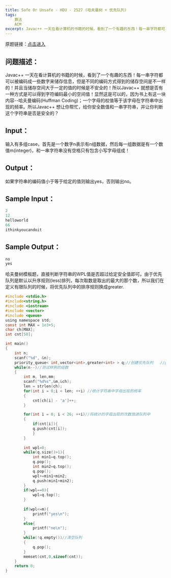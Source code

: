 ```yaml
---
title: Safe Or Unsafe - HDU - 2527 (哈夫曼树 + 优先队列)
tags:
	算法
	ACM
excerpt: Javac++ 一天在看计算机的书籍的时候，看到了一个有趣的东西！每一串字符都可以被编码成一些数字来储存信息，但是不同的编码方式得到的储存空间是不一样的！并且当储存空间大于一定的值的时候是不安全的！所以Javac++ 就想是否有一种方式是可以得到字符编码最小的空间值！显然这是可以的，因为书上有这一块内容--哈夫曼编码(Huffman Coding)；一个字母的权值等于该字母在字符串中出现的频率。所以Javac++ 想让你帮忙，给你安全数值和一串字符串，并让你判断这个字符串是否是安全的？
---
```





原题链接：[点击进入](http://acm.hdu.edu.cn/showproblem.php?pid=2527)

## 问题描述：

Javac++ 一天在看计算机的书籍的时候，看到了一个有趣的东西！每一串字符都可以被编码成一些数字来储存信息，但是不同的编码方式得到的储存空间是不一样的！并且当储存空间大于一定的值的时候是不安全的！所以Javac++ 就想是否有一种方式是可以得到字符编码最小的空间值！显然这是可以的，因为书上有这一块内容--哈夫曼编码(Huffman Coding)；一个字母的权值等于该字母在字符串中出现的频率。所以Javac++ 想让你帮忙，给你安全数值和一串字符串，并让你判断这个字符串是否是安全的？

## Input：

输入有多组case，首先是一个数字n表示有n组数据，然后每一组数据是有一个数值m(integer)，和一串字符串没有空格只有包含小写字母组成！

## Output：

如果字符串的编码值小于等于给定的值则输出yes，否则输出no。

## Sample Input：

```c
2
12
helloworld
66
ithinkyoucandoit
```

## Sample Output：

```c
no
yes
```

哈夫曼树模板题，直接判断字符串的WPL值是否超过给定安全值即可。由于优先队列是默认以升序规则(less)排列，每次取数是取出的最大的那个数，所以我们在定义有限队列的时候，将优先队列中的排序规则换成greater.

```c
#include <stdio.h>
#include<string.h> 
#include <iostream>
#include <vector>
#include <queue>
using namespace std;
const int MAX = 1e3+5;
char ch[MAX];
int cnt[50];

int main()
{
	int n;
	scanf("%d", &n);
	priority_queue< int,vector<int>,greater<int> > q;//创建优先队列   //greater对队列进行降序排序 实现小根堆 
	while(n--)//测试样例的组数
	{
		int m, len,mm;
		scanf("%d%s",&m,&ch);
		len = strlen(ch);
		for(int i = 0;i < len; ++i) //统计字符串中字母出现的频率 
		{
			cnt[ch[i] - 'a']++;
		}

		for(int i = 0; i < 26; ++i)//将统计的字母出现的次数放进队列中 
		{
			if(cnt[i]){
			q.push(cnt[i]);
			}
		}
	
		int wpl=0;
		while(q.size()>1){
			int min1=q.top();
			q.pop();
			int min2=q.top();
			q.pop();
			wpl+=min1+min2;
			q.push(min1+min2);
		}
		if(wpl==0){
			wpl=q.top();
		}
		
		if(wpl<=m){
			printf("yes\n");
		}
		else{
			printf("no\n"); 
		}
		while(!q.empty())//清空队列 
		{
			q.pop();
		}
		memset(cnt,0,sizeof(cnt));
	}
	return 0;
} 
```


